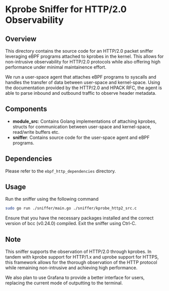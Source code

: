 # Kprobe Sniffer for HTTP/2.0 Observability

## Overview

This directory contains the source code for an HTTP/2.0 packet sniffer leveraging eBPF programs attached to kprobes in the kernel. This allows for non-intrusive observability for HTTP/2.0 protocols while also offering high performance under minimal maintainence effort.

We run a user-space agent that attaches eBPF programs to syscalls and handles the transfer of data between user-space and kernel-space. Using the documentation provided by the HTTP/2.0 and HPACK RFC, the agent is able to parse inbound and outbound traffic to observe header metadata.

## Components

- **module_src**: Contains Golang implementations of attaching kprobes, structs for communication between user-space and kernel-space, read/write buffers etc.
- **sniffer**: Contains source code for the user-space agent and eBPF programs.

## Dependencies
Please refer to the `ebpf_http_dependencies` directory.

## Usage
Run the sniffer using the following command
```bash
sudo go run ./sniffer/main.go ./sniffer/kprobe_http2_src.c
```
Ensure that you have the necessary packages installed and the correct version of bcc (v0.24.0) compiled. Exit the sniffer using Ctrl-C.

## Note
This sniffer supports the observation of HTTP/2.0 through kprobes. In tandem with kprobe support for HTTP/1.x and uprobe support for HTTPS, this framework allows for the thorough observation of the HTTP protocol while remaining non-intrusive and achieving high performance.

We also plan to use Grafana to provide a better interface for users, replacing the current mode of outputting to the terminal.
